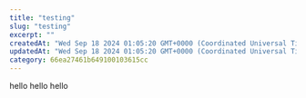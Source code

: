 ```yaml
---
title: "testing"
slug: "testing"
excerpt: ""
createdAt: "Wed Sep 18 2024 01:05:20 GMT+0000 (Coordinated Universal Time)"
updatedAt: "Wed Sep 18 2024 01:05:20 GMT+0000 (Coordinated Universal Time)"
category: 66ea27461b649100103615cc
---
```



hello hello hello